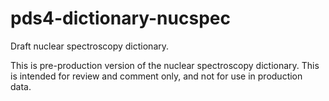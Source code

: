 # pds4-dictionary-nucspec

Draft nuclear spectroscopy dictionary.

This is pre-production version of the nuclear spectroscopy dictionary. This is intended for review and comment only, and not for use in production data.

